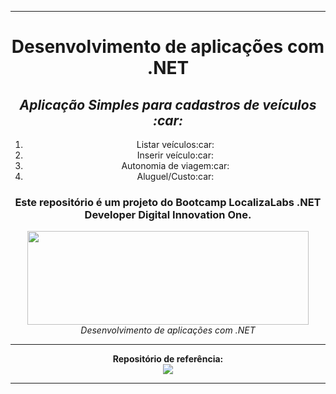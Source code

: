 <hr/>
<div align="center">
    <h1>Desenvolvimento de aplicações com .NET</h1>
    <h2><i> Aplicação Simples para cadastros de veículos :car:</i></h2>
    <ol>
        <li>Listar veículos:car:</li>
        <li>Inserir veículo:car:</li>
        <li>Autonomia de viagem:car:</li>
        <li>Aluguel/Custo:car:</li>
    </ol>
    <h3>Este repositório é um projeto do Bootcamp LocalizaLabs .NET Developer Digital Innovation One.</h3>
    <img src="https://hermes.digitalinnovation.one/site/images/logo-footer.png" width="450" height="150">
    <i>Desenvolvimento de aplicações com .NET</i>
 </div>    
<hr/>
<div align="center">
    <b>Repositório de referência:</b><br>
    <a href="https://github.com/elizarp/dio-dotnet-poo-lab-1"><img src="https://img.icons8.com/ios-filled/50/000000/github.png"/></a>
    <hr/>
</div>
